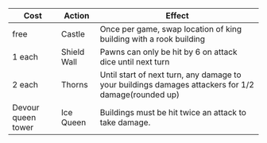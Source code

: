 | Cost               | Action                            | Effect                                                                                              |
| ------------------ | --------------------------------- | --------------------------------------------------------------------------------------------------- |
| free               | Castle                            | Once per game, swap location of king building with a rook building                                  |
| 1 each             | Shield Wall                       | Pawns can only be hit by 6 on attack dice until next turn                                           |
| 2 each             | Thorns                            | Until start of next turn, any damage to your buildings damages attackers for 1/2 damage(rounded up) |
| Devour queen tower | Ice Queen                         | Buildings must be hit twice an attack to take damage.                                                |
